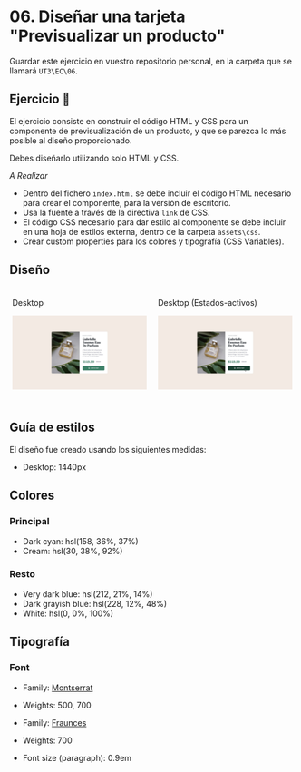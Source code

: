 # 06. Diseñar una tarjeta "Previsualizar un producto"

Guardar este ejercicio en vuestro repositorio personal, en la carpeta que se llamará `UT3\EC\06`.


## Ejercicio 👋

El ejercicio consiste en construir el código HTML y CSS para un componente de previsualización de un producto, y que se parezca lo más posible al diseño proporcionado.

Debes diseñarlo utilizando solo HTML y CSS.

*A Realizar*

- Dentro del fichero `index.html` se debe incluir el código HTML necesario para crear el componente, para la versión de escritorio.
- Usa la fuente a través de la directiva `link` de CSS.
- El código CSS necesario para dar estilo al componente se debe incluir en una hoja de estilos externa, dentro de la carpeta `assets\css`.
- Crear custom properties para los colores y tipografía (CSS Variables).

## Diseño

<div style="padding: 5px; ">
  <div style="display: flex; align-items: flex-start; flex-direction: row; gap: 20px; height=600px">
    <div>
      <p>Desktop</p>
      <img src="./_res/desktop-design.jpg" style="object-fit: contain;">
    </div>
    <div>
      <p>Desktop (Estados-activos)</p>
      <img src="./_res/active-states.jpg" style="object-fit: contain;">
    </div>
  </div>
</div>

<br>


## Guía de estilos

El diseño fue creado usando los siguientes medidas:

- Desktop: 1440px

## Colores

### Principal

- Dark cyan: hsl(158, 36%, 37%)
- Cream: hsl(30, 38%, 92%)

### Resto

- Very dark blue: hsl(212, 21%, 14%)
- Dark grayish blue: hsl(228, 12%, 48%)
- White: hsl(0, 0%, 100%)

## Tipografía

### Font

- Family: [Montserrat](https://fonts.google.com/specimen/Montserrat)
- Weights: 500, 700

- Family: [Fraunces](https://fonts.google.com/specimen/Fraunces)
- Weights: 700
  
- Font size (paragraph): 0.9em



